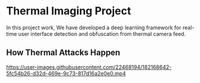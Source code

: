 # Thermal Imaging Project

In this project work, We have developed a deep learning framework for real-time user interface detection and obfuscation from thermal camera feed.
## How Thermal Attacks Happen
https://user-images.githubusercontent.com/22468194/182168642-5fc54b26-d32d-469e-9c73-817d16a2e0e0.mp4

